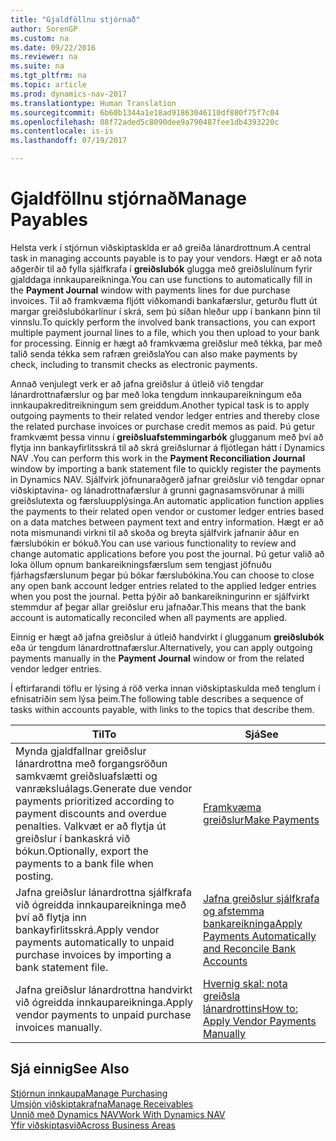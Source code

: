 ```yaml
---
title: "Gjaldföllnu stjórnað"
author: SorenGP
ms.custom: na
ms.date: 09/22/2016
ms.reviewer: na
ms.suite: na
ms.tgt_pltfrm: na
ms.topic: article
ms.prod: dynamics-nav-2017
ms.translationtype: Human Translation
ms.sourcegitcommit: 6b60b1344a1e18ad91863046110df880f75f7c04
ms.openlocfilehash: 08f72aded5c8090dee9a790487fee1db4393220c
ms.contentlocale: is-is
ms.lasthandoff: 07/19/2017

---
```


# <a name="manage-payables"></a><span data-ttu-id="ca29e-102">Gjaldföllnu stjórnað</span><span class="sxs-lookup"><span data-stu-id="ca29e-102">Manage Payables</span></span>
<span data-ttu-id="ca29e-103">Helsta verk í stjórnun viðskiptasklda er að greiða lánardrottnum.</span><span class="sxs-lookup"><span data-stu-id="ca29e-103">A central task in managing accounts payable is to pay your vendors.</span></span> <span data-ttu-id="ca29e-104">Hægt er að nota aðgerðir til að fylla sjálfkrafa í **greiðslubók** glugga með greiðslulínum fyrir gjalddaga innkaupareikninga.</span><span class="sxs-lookup"><span data-stu-id="ca29e-104">You can use functions to automatically fill in the **Payment Journal** window with payments lines for due purchase invoices.</span></span> <span data-ttu-id="ca29e-105">Til að framkvæma fljótt viðkomandi bankafærslur, geturðu flutt út margar greiðslubókarlínur í skrá, sem þú síðan hleður upp í bankann þinn til vinnslu.</span><span class="sxs-lookup"><span data-stu-id="ca29e-105">To quickly perform the involved bank transactions, you can export multiple payment journal lines to a file, which you then upload to your bank for processing.</span></span> <span data-ttu-id="ca29e-106">Einnig er hægt að framkvæma greiðslur með tékka, þar með talið senda tékka sem rafræn greiðsla</span><span class="sxs-lookup"><span data-stu-id="ca29e-106">You can also make payments by check, including to transmit checks as electronic payments.</span></span>

<span data-ttu-id="ca29e-107">Annað venjulegt verk er að jafna greiðslur á útleið við tengdar lánardrottnafærslur og þar með loka tengdum innkaupareikningum eða innkaupakreditreikningum sem greiddum.</span><span class="sxs-lookup"><span data-stu-id="ca29e-107">Another typical task is to apply outgoing payments to their related vendor ledger entries and thereby close the related purchase invoices or purchase credit memos as paid.</span></span> <span data-ttu-id="ca29e-108">Þú getur framkvæmt þessa vinnu í **greiðsluafstemmingarbók** glugganum með því að flytja inn bankayfirlitsskrá til að skrá greiðslurnar á fljótlegan hátt í Dynamics NAV .</span><span class="sxs-lookup"><span data-stu-id="ca29e-108">You can perform this work in the **Payment Reconciliation Journal** window by importing a bank statement file to quickly register the payments in Dynamics NAV.</span></span> <span data-ttu-id="ca29e-109">Sjálfvirk jöfnunaraðgerð jafnar greiðslur við tengdar opnar viðskiptavina- og lánadrottnafærslur á grunni gagnasamsvörunar á milli greiðslutexta og færsluupplýsinga.</span><span class="sxs-lookup"><span data-stu-id="ca29e-109">An automatic application function applies the payments to their related open vendor or customer ledger entries based on a data matches between payment text and entry information.</span></span> <span data-ttu-id="ca29e-110">Hægt er að nota mismunandi virkni til að skoða og breyta sjálfvirk jafnanir áður en færslubókin er bókuð.</span><span class="sxs-lookup"><span data-stu-id="ca29e-110">You can use various functionality to review and change automatic applications before you post the journal.</span></span> <span data-ttu-id="ca29e-111">Þú getur valið að loka öllum opnum bankareikningsfærslum sem tengjast jöfnuðu fjárhagsfærslunum þegar þú bókar færslubókina.</span><span class="sxs-lookup"><span data-stu-id="ca29e-111">You can choose to close any open bank account ledger entries related to the applied ledger entries when you post the journal.</span></span> <span data-ttu-id="ca29e-112">Þetta þýðir að bankareikningurinn er sjálfvirkt stemmdur af þegar allar greiðslur eru jafnaðar.</span><span class="sxs-lookup"><span data-stu-id="ca29e-112">This means that the bank account is automatically reconciled when all payments are applied.</span></span>

<span data-ttu-id="ca29e-113">Einnig er hægt að jafna greiðslur á útleið handvirkt í glugganum **greiðslubók**  eða úr tengdum lánardrottnafærslur.</span><span class="sxs-lookup"><span data-stu-id="ca29e-113">Alternatively, you can apply outgoing payments manually in the **Payment Journal** window or from the related vendor ledger entries.</span></span>

<span data-ttu-id="ca29e-114">Í eftirfarandi töflu er lýsing á röð verka  innan viðskiptaskulda með tenglum í efnisatriðin sem lýsa þeim.</span><span class="sxs-lookup"><span data-stu-id="ca29e-114">The following table describes a sequence of tasks within accounts payable, with links to the topics that describe them.</span></span>

|<span data-ttu-id="ca29e-115">Til</span><span class="sxs-lookup"><span data-stu-id="ca29e-115">To</span></span> |<span data-ttu-id="ca29e-116">Sjá</span><span class="sxs-lookup"><span data-stu-id="ca29e-116">See</span></span> |
|---|----|
|<span data-ttu-id="ca29e-117">Mynda gjaldfallnar greiðslur lánardrottna með forgangsröðun samkvæmt greiðsluafslætti og vanræksluálags.</span><span class="sxs-lookup"><span data-stu-id="ca29e-117">Generate due vendor payments prioritized according to payment discounts and overdue penalties.</span></span> <span data-ttu-id="ca29e-118">Valkvæt er að flytja út greiðslur í bankaskrá við bókun.</span><span class="sxs-lookup"><span data-stu-id="ca29e-118">Optionally, export the payments to a bank file when posting.</span></span>|[<span data-ttu-id="ca29e-119">Framkvæma greiðslur</span><span class="sxs-lookup"><span data-stu-id="ca29e-119">Make Payments</span></span>](payables-make-payments.md)|
|<span data-ttu-id="ca29e-120">Jafna greiðslur lánardrottna sjálfkrafa við ógreidda innkaupareikninga með því að flytja inn bankayfirlitsskrá.</span><span class="sxs-lookup"><span data-stu-id="ca29e-120">Apply vendor payments automatically to unpaid purchase invoices by importing a bank statement file.</span></span>|[<span data-ttu-id="ca29e-121">Jafna greiðslur sjálfkrafa og afstemma bankareikninga</span><span class="sxs-lookup"><span data-stu-id="ca29e-121">Apply Payments Automatically and Reconcile Bank Accounts</span></span>](receivables-apply-payments-auto-reconcile-bank-accounts.md)|
|<span data-ttu-id="ca29e-122">Jafna greiðslur lánardrottna handvirkt við ógreidda innkaupareikninga.</span><span class="sxs-lookup"><span data-stu-id="ca29e-122">Apply vendor payments to unpaid purchase invoices manually.</span></span>|[<span data-ttu-id="ca29e-123">Hvernig skal: nota greiðsla lánardrottins</span><span class="sxs-lookup"><span data-stu-id="ca29e-123">How to: Apply Vendor Payments Manually</span></span>](payables-how-apply-purchase-transactions-manually.md)|

## <a name="see-also"></a><span data-ttu-id="ca29e-124">Sjá einnig</span><span class="sxs-lookup"><span data-stu-id="ca29e-124">See Also</span></span>
[<span data-ttu-id="ca29e-125">Stjórnun innkaupa</span><span class="sxs-lookup"><span data-stu-id="ca29e-125">Manage Purchasing</span></span>](purchasing-manage-purchasing.md)  
[<span data-ttu-id="ca29e-126">Umsjón viðskiptakrafna</span><span class="sxs-lookup"><span data-stu-id="ca29e-126">Manage Receivables</span></span>](receivables-manage-receivables.md)  
[<span data-ttu-id="ca29e-127">Unnið með Dynamics NAV</span><span class="sxs-lookup"><span data-stu-id="ca29e-127">Work With Dynamics NAV</span></span>](ui-work-product.md)  
[<span data-ttu-id="ca29e-128">Yfir viðskiptasvið</span><span class="sxs-lookup"><span data-stu-id="ca29e-128">Across Business Areas</span></span>](ui-across-business-areas.md)


